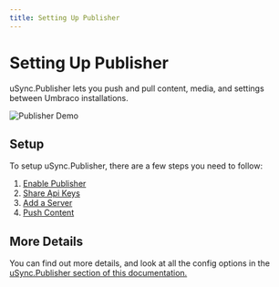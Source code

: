 ```yaml
---
title: Setting Up Publisher
---
```


# Setting Up Publisher

uSync.Publisher lets you push and pull content, media, and settings between Umbraco installations.

![Publisher Demo](publisher-demo.gif)

## Setup
To setup uSync.Publisher, there are a few steps you need to follow:

1. [Enable Publisher](enable)
2. [Share Api Keys](sharekeys)
3. [Add a Server](addserver)
4. [Push Content](pushcontent)

## More Details
You can find out more details, and look at all the config options in the [uSync.Publisher section of this documentation.](../../../complete/introduction/index)
